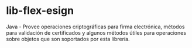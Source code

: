 # lib-flex-esign
Java - Provee operaciones criptográficas para firma electrónica, métodos para validación de certificados y algunos métodos útiles para operaciones sobre objetos que son soportados por esta librería.
